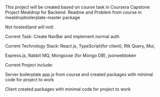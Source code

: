 This project will be created based on course task in Coursera Capstone Project Mealdrop for Backend. Readme and Problem from course in mealdropboilerplate-master package

Not hosted(and will not)

Current Task: 
  Create NavBar and implement normal auth

Current Technology Stack: 
React.js, TypeScript(for client), Rtk Query, Mui,

Express.js, Rabbit MQ, Mongoose (for Mongo DB), jsonwebtoken

Current Project include:

Server
    boilerplate app.js from course and created packages with minimal code for project to work

Client
    created packages with minimal code for project to work

